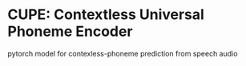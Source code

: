 # CUPE: Contextless Universal Phoneme Encoder
pytorch model for contexless-phoneme prediction from speech audio
